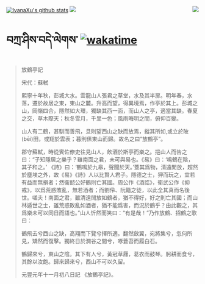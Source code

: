 [![IvanaXu's github stats](https://github-readme-stats.vercel.app/api?username=IvanaXu&show_icons=true&theme=vue-dark)](https://github.com/anuraghazra/github-readme-stats)
<img align="right" src="https://github-readme-stats.vercel.app/api/top-langs/?username=IvanaXu&langs_count=8&theme=graywhite" />
<img src="https://github-readme-stats.vercel.app/api/wakatime?username=IvanaXu&layout=compact&langs_count=8&theme=vue-dark&custom_title=Programming~Times/SinceJul.29.2021" />
# བཀྲ་ཤིས་བདེ་ལེགས་	[![wakatime](https://wakatime.com/badge/user/5043ee4a-e361-4607-9d47-d557f2005d05.svg)](https://wakatime.com/@5043ee4a-e361-4607-9d47-d557f2005d05)
> 放鶴亭記
> 
> 宋代：蘇軾 
> 
> 熙寧十年秋，彭城大水。雲龍山人張君之草堂，水及其半扉。明年春，水落，遷於故居之東，東山之麓。升高而望，得異境焉，作亭於其上。彭城之山，岡嶺四合，隱然如大環，獨缺其西一面，而山人之亭，適當其缺。春夏之交，草木際天；秋冬雪月，千里一色；風雨晦明之間，俯仰百變。
> 
> 山人有二鶴，甚馴而善飛，旦則望西山之缺而放焉，縱其所如,或立於陂(bēi)田，或翔於雲表；暮則傃東山而歸。故名之曰“放鶴亭”。
> 
> 郡守蘇軾，時從賓佐僚吏往見山人，飲酒於斯亭而樂之。挹山人而告之曰：“子知隱居之樂乎？雖南面之君，未可與易也。《易》曰：‘鳴鶴在陰，其子和之。’ 《詩》曰：‘鶴鳴於九皋，聲聞於天。’蓋其爲物，清遠閒放，超然於塵埃之外，故《易》《詩》人以比賢人君子。隱德之士，狎而玩之，宜若有益而無損者；然衛懿公好鶴則亡其國。周公作《酒誥》，衛武公作《抑戒》，以爲荒惑敗亂，無若酒者；而劉伶、阮籍之徒，以此全其真而名後世。嗟夫！南面之君，雖清遠閒放如鶴者，猶不得好，好之則亡其國；而山林遁世之士，雖荒惑敗亂如酒者，猶不能爲害，而況於鶴乎？由此觀之，其爲樂未可以同日而語也。”山人忻然而笑曰：“有是哉！”乃作放鶴、招鶴之歌曰：
> 
> 鶴飛去兮西山之缺，高翔而下覽兮擇所適。翻然斂翼，宛將集兮，忽何所見，矯然而復擊。獨終日於澗谷之間兮，啄蒼苔而履白石。
> 
> 鶴歸來兮，東山之陰。其下有人兮，黃冠草屨，葛衣而鼓琴。躬耕而食兮，其餘以汝飽。歸來歸來兮，西山不可以久留。
> 
> 元豐元年十一月初八日記 《放鶴亭記》。
>